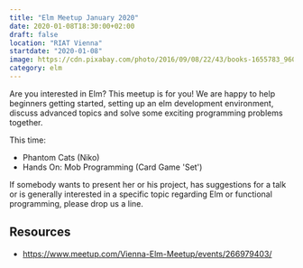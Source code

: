 ```yaml
---
title: "Elm Meetup January 2020"
date: 2020-01-08T18:30:00+02:00
draft: false
location: "RIAT Vienna"
startdate: "2020-01-08"
image: https://cdn.pixabay.com/photo/2016/09/08/22/43/books-1655783_960_720.jpg
category: elm
---
```


Are you interested in Elm? This meetup is for you! We are happy to help beginners getting started, setting up an elm development environment, discuss advanced topics and solve some exciting programming problems together.

This time:

- Phantom Cats (Niko)
- Hands On: Mob Programming (Card Game 'Set')

If somebody wants to present her or his project, has suggestions for a talk or is generally interested in a specific topic regarding Elm or functional programming, please drop us a line.

## Resources
* https://www.meetup.com/Vienna-Elm-Meetup/events/266979403/
